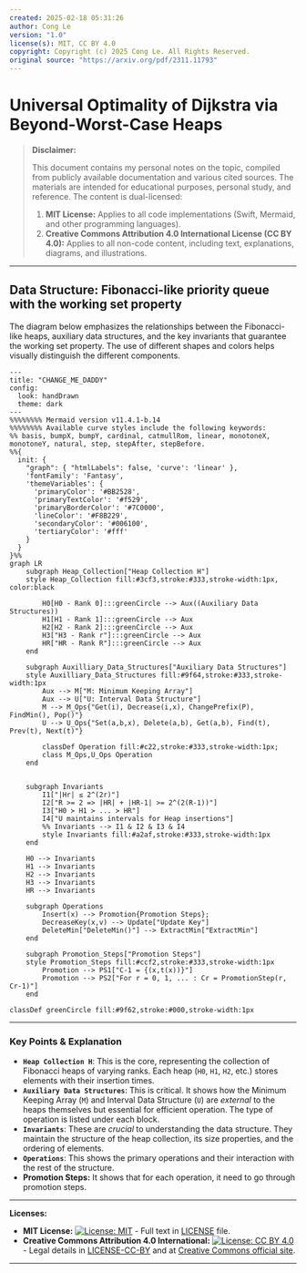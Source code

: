 ```yaml
---
created: 2025-02-18 05:31:26
author: Cong Le
version: "1.0"
license(s): MIT, CC BY 4.0
copyright: Copyright (c) 2025 Cong Le. All Rights Reserved.
original source: "https://arxiv.org/pdf/2311.11793"
---
```




# Universal Optimality of Dijkstra via Beyond-Worst-Case Heaps
> **Disclaimer:**
>
> This document contains my personal notes on the topic,
> compiled from publicly available documentation and various cited sources.
> The materials are intended for educational purposes, personal study, and reference.
> The content is dual-licensed:
> 1. **MIT License:** Applies to all code implementations (Swift, Mermaid, and other programming languages).
> 2. **Creative Commons Attribution 4.0 International License (CC BY 4.0):** Applies to all non-code content, including text, explanations, diagrams, and illustrations.
---


## Data Structure: Fibonacci-like priority queue with the working set property


The diagram below emphasizes the relationships between the Fibonacci-like heaps, auxiliary data structures, and the key invariants that guarantee the working set property. The use of different shapes and colors helps visually distinguish the different components.



```mermaid
---
title: "CHANGE_ME_DADDY"
config:
  look: handDrawn
  theme: dark
---
%%%%%%%% Mermaid version v11.4.1-b.14
%%%%%%%% Available curve styles include the following keywords:
%% basis, bumpX, bumpY, cardinal, catmullRom, linear, monotoneX, monotoneY, natural, step, stepAfter, stepBefore.
%%{
  init: {
    "graph": { "htmlLabels": false, 'curve': 'linear' },
    'fontFamily': 'Fantasy',
    'themeVariables': {
      'primaryColor': '#BB2528',
      'primaryTextColor': '#f529',
      'primaryBorderColor': '#7C0000',
      'lineColor': '#F8B229',
      'secondaryColor': '#006100',
      'tertiaryColor': '#fff'
    }
  }
}%%
graph LR
    subgraph Heap_Collection["Heap Collection H"]
    style Heap_Collection fill:#3cf3,stroke:#333,stroke-width:1px, color:black
        
        H0[H0 - Rank 0]:::greenCircle --> Aux((Auxiliary Data Structures))
        H1[H1 - Rank 1]:::greenCircle --> Aux
        H2[H2 - Rank 2]:::greenCircle --> Aux
        H3["H3 - Rank r"]:::greenCircle --> Aux
        HR["HR - Rank R"]:::greenCircle --> Aux
    end
    
    subgraph Auxilliary_Data_Structures["Auxiliary Data Structures"]
    style Auxilliary_Data_Structures fill:#9f64,stroke:#333,stroke-width:1px
        Aux --> M["M: Minimum Keeping Array"]
        Aux --> U["U: Interval Data Structure"]
        M --> M_Ops{"Get(i), Decrease(i,x), ChangePrefix(P), FindMin(), Pop()"}
        U --> U_Ops{"Set(a,b,x), Delete(a,b), Get(a,b), Find(t), Prev(t), Next(t)"}
        
        classDef Operation fill:#c22,stroke:#333,stroke-width:1px;
        class M_Ops,U_Ops Operation
    end

    
    subgraph Invariants
        I1["|Hr| ≤ 2^(2r)"]
        I2["R >= 2 => |HR| + |HR-1| >= 2^(2(R-1))"]
        I3["H0 ≻ H1 ≻ ... ≻ HR"]
        I4["U maintains intervals for Heap insertions"]
        %% Invariants --> I1 & I2 & I3 & I4
        style Invariants fill:#a2af,stroke:#333,stroke-width:1px
    end
    
    H0 --> Invariants
    H1 --> Invariants
    H2 --> Invariants
    H3 --> Invariants
    HR --> Invariants

    subgraph Operations
        Insert(x) --> Promotion{Promotion Steps};
        DecreaseKey(x,v) --> Update["Update Key"]
        DeleteMin["DeleteMin()"] --> ExtractMin["ExtractMin"]
    end
    
    subgraph Promotion_Steps["Promotion Steps"]
    style Promotion_Steps fill:#ccf2,stroke:#333,stroke-width:1px
        Promotion --> PS1["C-1 = {(x,t(x))}"]
        Promotion --> PS2["For r = 0, 1, ... : Cr = PromotionStep(r, Cr-1)"]
    end
    
classDef greenCircle fill:#9f62,stroke:#000,stroke-width:1px

```

----

### Key Points & Explanation

*   **`Heap Collection H`**: This is the core, representing the collection of Fibonacci heaps of varying ranks. Each heap (`H0`, `H1`, `H2`, etc.) stores elements with their insertion times.
*   **`Auxiliary Data Structures`**: This is critical. It shows how the Minimum Keeping Array (`M`) and Interval Data Structure (`U`) are *external* to the heaps themselves but essential for efficient operation. The type of operation is listed under each block.
*   **`Invariants`**: These are *crucial* to understanding the data structure.  They maintain the structure of the heap collection, its size properties, and the ordering of elements.
*   **`Operations`**:  This shows the primary operations and their interaction with the rest of the structure.
*    **Promotion Steps:** It shows that for each operation, it need to go through promotion steps.





---
**Licenses:**

- **MIT License:**  [![License: MIT](https://img.shields.io/badge/License-MIT-yellow.svg)](LICENSE) - Full text in [LICENSE](LICENSE) file.
- **Creative Commons Attribution 4.0 International:** [![License: CC BY 4.0](https://licensebuttons.net/l/by/4.0/88x31.png)](LICENSE-CC-BY) - Legal details in [LICENSE-CC-BY](LICENSE-CC-BY) and at [Creative Commons official site](http://creativecommons.org/licenses/by/4.0/).

---